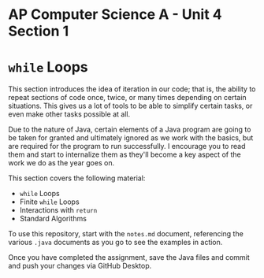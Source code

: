 # AP Computer Science A - Unit 4 Section 1

# `while` Loops

This section introduces the idea of iteration in our code; that is, the ability to repeat sections of code once, twice, or many times depending on certain situations. This gives us a lot of tools to be able to simplify certain tasks, or even make other tasks possible at all.

Due to the nature of Java, certain elements of a Java program are going to be taken for granted and ultimately ignored as we work with the basics, but are required for the program to run successfully. I encourage you to read them and start to internalize them as they'll become a key aspect of the work we do as the year goes on.

This section covers the following material:

- `while` Loops
- Finite `while` Loops
- Interactions with `return`
- Standard Algorithms

To use this repository, start with the `notes.md` document, referencing the various `.java` documents as you go to see the examples in action.

Once you have completed the assignment, save the Java files and commit and push your changes via GitHub Desktop.
